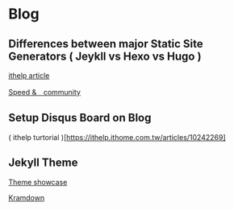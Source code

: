 # Blog

## Differences between major Static Site Generators ( Jeykll vs Hexo vs Hugo )

[ithelp article](https://ithelp.ithome.com.tw/articles/10269253)

[ Speed &　community](https://raychiutw.github.io/2019/Static-Site-Generator-Comparison/)

## Setup Disqus Board on Blog

( ithelp turtorial )[https://ithelp.ithome.com.tw/articles/10242269]
## Jekyll Theme

[ Theme showcase](https://talk.jekyllrb.com/t/jekyll-theme-showcase-share-your-jekyll-themes/1382/7)

[ Kramdown ](https://gohom.win/2015/11/06/Kramdown-note/)